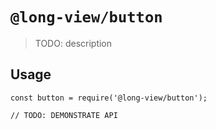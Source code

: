 # `@long-view/button`

> TODO: description

## Usage

```
const button = require('@long-view/button');

// TODO: DEMONSTRATE API
```
